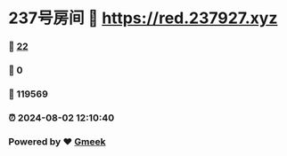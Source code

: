 # 237号房间 :link: https://red.237927.xyz 
### :page_facing_up: [22](https://red.237927.xyz/tag.html) 
### :speech_balloon: 0 
### :hibiscus: 119569 
### :alarm_clock: 2024-08-02 12:10:40 
### Powered by :heart: [Gmeek](https://github.com/Meekdai/Gmeek)
